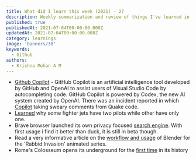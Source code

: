```yaml
---
title: What did I learn this week (2021) - 27
description: Weekly summarization and review of things I've learned in the first week of July 2021 
published: true
publishedAt: 2021-07-04T00:00:00.000Z
updatedAt: 2021-07-04T00:00:00.000Z
category: learnings
image: 'banners/38'
keywords:  
  - Github  
authors:
  - Krishna Mohan A M
---
```


- [Github Copilot](https://copilot.github.com/) - GitHub Copilot is an artificial intelligence tool developed by GitHub and OpenAI to assist users of Visual Studio Code by autocompleting code. GitHub Copilot is powered by Codex, the new AI system created by OpenAI. There was an incident reported in which [Copilot](https://twitter.com/mitsuhiko/status/1410886329924194309) taking sweary comments from Quake code.
- [Learned](https://aviation.stackexchange.com/questions/15269/why-do-some-fighter-jets-have-two-pilots-while-others-have-only-one) why some fighter jets have two pilots while other have only one.
- Brave browser launched its own privacy focused [search engine](https://search.brave.com). With first usage i find it better than duck, it is still in beta though.
- Read a very informative article on the [workflow and usage](https://www.blender.org/user-stories/blender-and-the-rabbids/) of Blender for the 'Rabbid Invasion' animated series.
- Rome's Colosseum opens its underground for the [first time](https://edition.cnn.com/travel/article/colosseum-rome-underground-hypogea/index.html) in its history